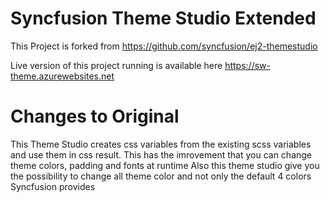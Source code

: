 # Syncfusion Theme Studio Extended

This Project is forked from https://github.com/syncfusion/ej2-themestudio

Live version of this project running is available here https://sw-theme.azurewebsites.net

# Changes to Original
This Theme Studio creates css variables from the existing scss variables and use them in css result. This has the imrovement that you can change theme colors, padding and fonts at runtime
Also this theme studio give you the possibility to change all theme color and not only the default 4 colors Syncfusion provides